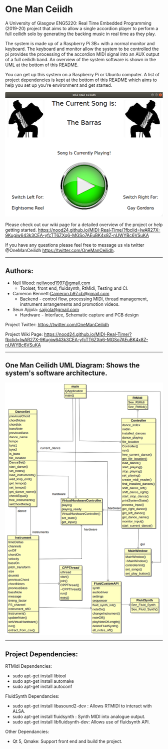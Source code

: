 # One Man Ceiidh

A University of Glasgow ENG5220: Real Time Embedded Programming (2019-20) project that aims to allow a single accordion player to perform a full ceilidh solo by generating the backing music in real time as they play.
 
The system is made up of a Raspberry Pi 3B+ with a normal monitor and keyboard. The keyboard and monitor allow the system to be controlled the pi provides the processing of the accordion MIDI signal into an AUX output of a full ceilidh band. An overview of the system software is shown in the UML at the bottom of this README.

You can get up this system on a Raspberry Pi or Ubuntu computer. A list of project dependencies is kept at the bottom of this README which aims to help you set up you're environment and get started. 

![One Man Ceilidh Front End](/other/images/Screenshot%20from%202020-04-15%2009-17-10.png)

Please check out our wiki page for a detailed overview of the project or help getting started. https://nood24.github.io/MIDI-Real-Time/?fbclid=IwAR27X-9Kugiw643k3CEA-yfcTT6ZXq6-MGSo7AEuBK4x8Z-nUWYBc6VSuKA

If you have any questions please feel free to message us via twitter @OneManCeilidh https://twitter.com/OneManCeilidh.

---

## Authors:

*  Neil Wood: neilwood1997@gmail.com	
    *  Toolset, front end, fluidsynth, RtMidi, Testing and CI. 
*   Cameron Bennett:Cameron.b97.cb@gmail.com
    * Backend - control flow, processing MIDI, thread management, instrument arrangements and promotion videos.
*  Seun Ajijola: sajijola@gmail.com
    *  Hardware - Interface, Schematic capture and PCB design

Project Twitter: https://twitter.com/OneManCeilidh

Project Wiki Page: https://nood24.github.io/MIDI-Real-Time/?fbclid=IwAR27X-9Kugiw643k3CEA-yfcTT6ZXq6-MGSo7AEuBK4x8Z-nUWYBc6VSuKA


 ---
 
## One Man Ceilidh UML Diagram: Shows the system's software architecture. 
 
 ![One Man Ceilidh UML](/other/images/UML.png)
 
 ---

## Project Dependencies:

RTMidi Dependencies:

* sudo apt-get install libtool
* sudo apt-get install automake
* sudo apt-get install autoconf

FluidSynth Dependancies:

* sudo apt-get install libasound2-dev : Allows RTMIDI to interact with ALSA.
* sudo apt-get install fluidsynth : Synth MIDI into analogue output.
* sudo apt-get install libfluidsynth-dev: Allows use of fluidsynth API.

Other Dependancies:

* Qt 5, Qmake: Support front end and build the project. 
 
